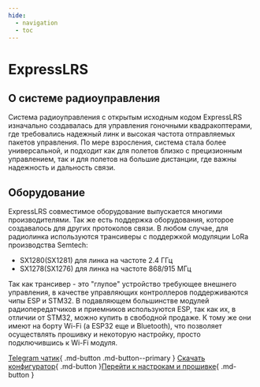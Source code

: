 ```yaml
---
hide:
  - navigation
  - toc
---
```


# ExpressLRS

## О системе радиоуправления

Система радиоуправления с открытым исходным кодом ExpressLRS изначально создавалась для управления гоночными квадракоптерами, где требовались надежный линк и высокая частота отправляемых пакетов управления. По мере взросления, система стала более универсальной, и подходит как для полетов близко с прецизионным управлением, так и для полетов на большие дистанции, где важны надежность и дальность связи.

## Оборудование

ExpressLRS совместимое оборудование выпускается многими производителями. Так же есть поддержка оборудования, которое создавалось для других протоколов связи. В любом случае, для радиолинка используются трансиверы с поддержкой модуляции LoRa производства Semtech:
 - SX1280(SX1281) для линка на частоте 2.4 ГГц
 - SX1278(SX1276) для линка на частоте 868/915 МГц

Так как трансивер - это "глупое" устройство требующее внешнего управления, в качестве управляющих контроллеров поддерживаются чипы ESP и STM32. В подавляющем большинстве модулей радиопередатчиков и приемников используются ESP, так как их, в отличии от STM32, можно купить в свободной продаже. К тому же они имеют на борту Wi-Fi (а ESP32 еще и Bluetooth), что позволяет осуществлять прошивку и некоторую настройку, просто подключившись к Wi-Fi модуля.

[Telegram чатик](https://t.me/expresslrs_rus){ .md-button .md-button--primary } [Скачать конфигуратор](https://github.com/ExpressLRS/ExpressLRS-Configurator/releases/latest){ .md-button }[Перейти к настрокам и прошивке](Manuals/Firmware/Transmitters/tx-prep.md){ .md-button }